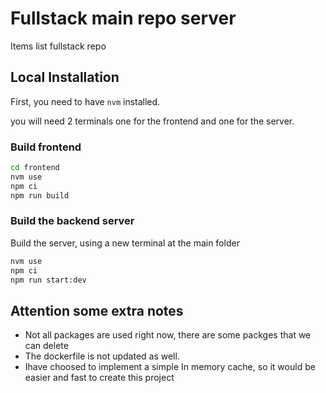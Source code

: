 # Fullstack main repo server
Items list fullstack repo

## Local Installation

First, you need to have `nvm` installed.

you will need 2 terminals one for the frontend and one for the server.

### Build frontend
```bash
cd frontend
nvm use
npm ci
npm run build
```

### Build the backend server
Build the server, using a new terminal at the main folder

```bash
nvm use
npm ci
npm run start:dev
```

## Attention some extra notes
* Not all packages are used right now, there are some packges that we can delete
* The dockerfile is not updated as well.
* Ihave choosed to implement a simple In memory cache, so it would be easier and fast to create this project
